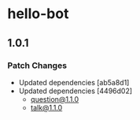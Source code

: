 # hello-bot

## 1.0.1

### Patch Changes

- Updated dependencies [ab5a8d1]
- Updated dependencies [4496d02]
  - question@1.1.0
  - talk@1.1.0

